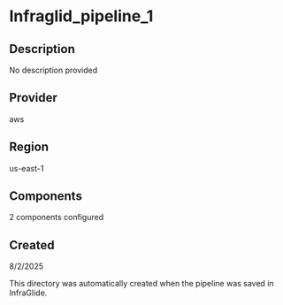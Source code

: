 # Infraglid_pipeline_1

## Description
No description provided

## Provider
aws

## Region
us-east-1

## Components
2 components configured

## Created
8/2/2025

This directory was automatically created when the pipeline was saved in InfraGlide.
